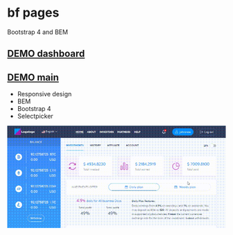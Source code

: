 # bf pages
Bootstrap 4 and BEM
<h2><a href="https://logolevel.github.io/bf-pages/dist/d-investments.html">DEMO dashboard</a></h2>
<h2><a href="https://logolevel.github.io/bf-pages/dist/index.html">DEMO main</a></h2>

<ul>
	<li>Responsive design</li>
	<li>BEM</li>
	<li>Bootstrap 4</li>
	<li>Selectpicker</li>
</ul>
<div><img src="screencast_bf.gif" alt=""></div>

